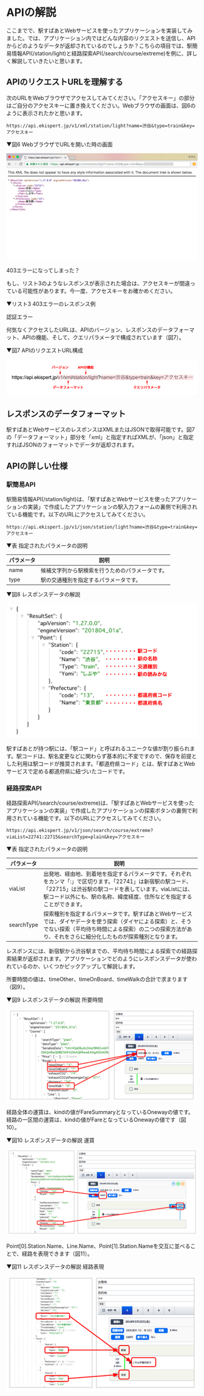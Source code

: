 # APIの解説

ここまでで、駅すぱあとWebサービスを使ったアプリケーションを実装してみました。では、アプリケーション内ではどんな内容のリクエストを送信し、APIからどのようなデータが返却されているのでしょうか？こちらの項目では、駅簡易情報API(/station/light)と経路探索API(/search/course/extreme)を例に、詳しく解説していきたいと思います。

## APIのリクエストURLを理解する

次のURLをWebブラウザでアクセスしてみてください。「アクセスキー」の部分はご自分のアクセスキーに置き換えてください。Webブラウザの画面は、図6のように表示されたかと思います。

```
https://api.ekispert.jp/v1/xml/station/light?name=渋谷&type=train&key=アクセスキー
```

▼図6 WebブラウザでURLを開いた時の画面

![img](../img/6.png)


403エラーになってしまった？

もし、リスト3のようなレスポンスが表示された場合は、アクセスキーが間違っている可能性があります。今一度、アクセスキーをお確かめください。

▼リスト3 403エラーのレスポンス例
<?xml version="1.0" encoding="UTF-8"?>
<ResultSet apiVersion="1.27.0.0" engineVersion="">
  <Error code="W403">
    <Message>認証エラー</Message>
  </Error>
</ResultSet>



何気なくアクセスしたURLは、APIのバージョン、レスポンスのデータフォーマット、APIの機能、そして、クエリパラメータで構成されています（図7）。

▼図7 APIのリクエストURL構成

![img](../img/7.png)

## レスポンスのデータフォーマット

駅すぱあとWebサービスのレスポンスはXMLまたはJSONで取得可能です。図7の「データフォーマット」部分を「xml」と指定すればXMLが、「json」と指定すればJSONのフォーマットでデータが返却されます。

## APIの詳しい仕様

### 駅簡易API

駅簡易情報API(/station/light)は、「駅すぱあとWebサービスを使ったアプリケーションの実装」で作成したアプリケーションの駅入力フォームの裏側で利用されている機能です。以下のURLにアクセスしてみてください。

```
https://api.ekispert.jp/v1/json/station/light?name=渋谷&type=train&key=アクセスキー
```

▼表 指定されたパラメータの説明

|パラメータ|説明|
|---|---|
|name|候補文字列から駅検索を行うためのパラメータです。|
|type|駅の交通種別を指定するパラメータです。|

▼図8 レスポンスデータの解説

![img](../img/8.png)

駅すぱあとが持つ駅には、「駅コード」と呼ばれるユニークな値が割り振られます。駅コードは、駅名変更などに関わらず基本的に不変ですので、保存を前提とした利用は駅コードが推奨されます。「都道府県コード」とは、駅すぱあとWebサービスで定める都道府県に紐づいたコードです。

### 経路探索API

経路探索API(/search/course/extreme)は、「駅すぱあとWebサービスを使ったアプリケーションの実装」で作成したアプリケーションの探索ボタンの裏側で利用されている機能です。以下のURLにアクセスしてみてください。

```
https://api.ekispert.jp/v1/json/search/course/extreme?viaList=22741:22715&searchType=plain&key=アクセスキー
```

▼表 指定されたパラメータの説明

|パラメータ|説明|
|---|---|
|viaList|出発地、経由地、到着地を指定するパラメータです。それぞれをカンマ「:」で区切ります。「22741」は新宿駅の駅コード、「22715」は渋谷駅の駅コードを表しています。viaListには、駅コード以外にも、駅の名称、緯度経度、住所などを指定することができます。|
|searchType|探索種別を指定するパラメータです。駅すぱあとWebサービスでは、ダイヤデータを使う探索（ダイヤによる探索）と、そうでない探索（平均待ち時間による探索）の二つの探索方法があり、それをさらに細分化したものが探索種別となります。|

レスポンスには、新宿駅から渋谷駅までの、平均待ち時間による探索での経路探索結果が返却されます。アプリケーションでどのようにレスポンスデータが使われているのか、いくつかピックアップして解説します。

所要時間の値は、timeOther、timeOnBoard、timeWalkの合計で求まります（図9）。

▼図9 レスポンスデータの解説 所要時間

![img](../img/9.png)

経路全体の運賃は、kindの値がFareSummaryとなっているOnewayの値です。経路の一区間の運賃は、kindの値がFareとなっているOnewayの値です（図10）。

▼図10 レスポンスデータの解説 運賃

![img](../img/10.png)

Point[0].Station.Name、Line.Name、Point[1].Station.Nameを交互に並べることで、経路を表現できます（図11）。

▼図11 レスポンスデータの解説 経路表現

![img](../img/11.png)
